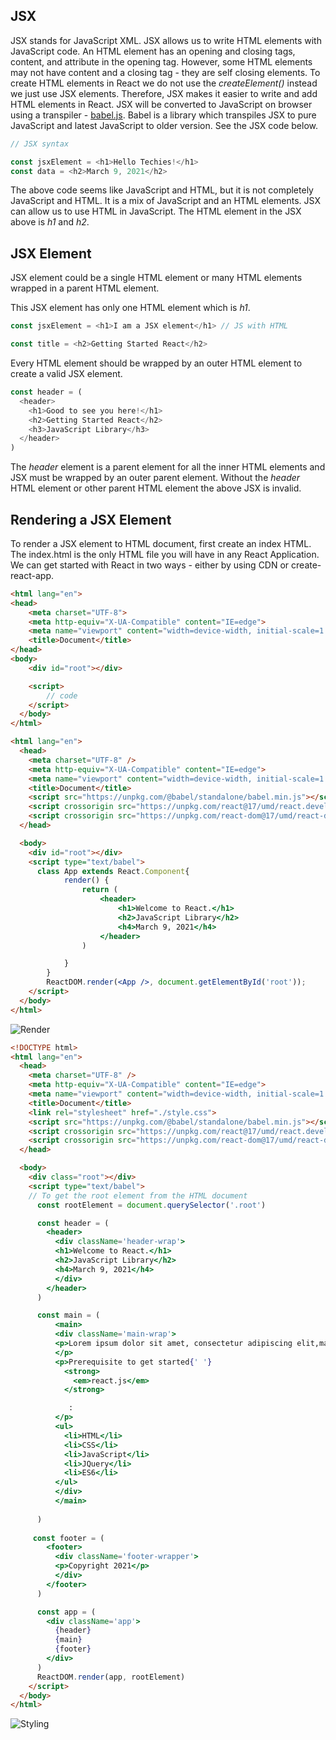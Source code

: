 ## JSX

JSX stands for JavaScript XML. JSX allows us to write HTML elements with JavaScript code. An HTML element has an opening and closing tags, content, and attribute in the opening tag. However, some HTML elements may not have content and a closing tag - they are self closing elements. To create HTML elements in React we do not use the _createElement()_ instead we just use JSX elements. Therefore, JSX makes it easier to write and add HTML elements in React. JSX will be converted to JavaScript on browser using a transpiler - [babel.js](https://babeljs.io/). Babel is a library which transpiles JSX to pure JavaScript and latest JavaScript to older version. See the JSX code below.

```js
// JSX syntax

const jsxElement = <h1>Hello Techies!</h1>
const data = <h2>March 9, 2021</h2>
```
The above code seems like JavaScript and HTML, but it is not completely JavaScript and HTML. It is a mix of JavaScript and an HTML elements. JSX can allow us to use HTML in JavaScript. The HTML element in the JSX above is _h1_ and _h2_.

## JSX Element

JSX element could be a single HTML element or many HTML elements wrapped in a parent HTML element.

This JSX element has only one HTML element which is _h1_.

```js
const jsxElement = <h1>I am a JSX element</h1> // JS with HTML
```

```js
const title = <h2>Getting Started React</h2>
```
Every HTML element should be wrapped by an outer HTML element to create a valid JSX element.

```js
const header = (
  <header>
    <h1>Good to see you here!</h1>
    <h2>Getting Started React</h2>
    <h3>JavaScript Library</h3>
  </header>
)
```
The _header_ element is a parent element for all the inner HTML elements and JSX must be wrapped by an outer parent element. Without the _header_ HTML element or other parent HTML element the above JSX is invalid.

## Rendering a JSX Element

To render a JSX element to HTML document, first create an index HTML. The index.html is the only HTML file you will have in any React Application. We can get started with React in two ways - either by using CDN or create-react-app.

```html
<html lang="en">
<head>
    <meta charset="UTF-8">
    <meta http-equiv="X-UA-Compatible" content="IE=edge">
    <meta name="viewport" content="width=device-width, initial-scale=1.0">
    <title>Document</title>
</head>
<body>
    <div id="root"></div>

    <script>
        // code 
    </script>
  </body>
</html>
```

```html
<html lang="en">
  <head>
    <meta charset="UTF-8" />
    <meta http-equiv="X-UA-Compatible" content="IE=edge">
    <meta name="viewport" content="width=device-width, initial-scale=1.0" />
    <title>Document</title>
    <script src="https://unpkg.com/@babel/standalone/babel.min.js"></script>
    <script crossorigin src="https://unpkg.com/react@17/umd/react.development.js"></script>
    <script crossorigin src="https://unpkg.com/react-dom@17/umd/react-dom.development.js"></script>
  </head>

  <body>
    <div id="root"></div>
    <script type="text/babel">
      class App extends React.Component{
            render() {
                return (
                    <header>
                        <h1>Welcome to React.</h1>
                        <h2>JavaScript Library</h2>
                        <h4>March 9, 2021</h4>
                    </header>
                )    

            }
        }
        ReactDOM.render(<App />, document.getElementById('root'));
    </script>
  </body>
</html>
```
![Render](../images/rendering_jsx.png)

```html
<!DOCTYPE html>
<html lang="en">
  <head>
    <meta charset="UTF-8" />
    <meta http-equiv="X-UA-Compatible" content="IE=edge">
    <meta name="viewport" content="width=device-width, initial-scale=1.0" />
    <title>Document</title>
    <link rel="stylesheet" href="./style.css">
    <script src="https://unpkg.com/@babel/standalone/babel.min.js"></script>
    <script crossorigin src="https://unpkg.com/react@17/umd/react.development.js"></script>
    <script crossorigin src="https://unpkg.com/react-dom@17/umd/react-dom.development.js"></script>
  </head>

  <body>
    <div class="root"></div>
    <script type="text/babel">
    // To get the root element from the HTML document
      const rootElement = document.querySelector('.root')

      const header = (
        <header>
          <div className='header-wrap'>
          <h1>Welcome to React.</h1>
          <h2>JavaScript Library</h2>
          <h4>March 9, 2021</h4>
          </div>
        </header>
      )

      const main = (
          <main>
          <div className='main-wrap'>
          <p>Lorem ipsum dolor sit amet, consectetur adipiscing elit,magna aliqua.
          </p>
          <p>Prerequisite to get started{' '}
            <strong>
              <em>react.js</em>
            </strong>

             :
          </p>
          <ul>
            <li>HTML</li>
            <li>CSS</li>
            <li>JavaScript</li>
            <li>JQuery</li>
            <li>ES6</li>
          </ul>
          </div>
          </main>
    
      )
      
     const footer = (
        <footer>
          <div className='footer-wrapper'>
          <p>Copyright 2021</p>
          </div>
        </footer>
      )

      const app = (
        <div className='app'>
          {header}
          {main}
          {footer}
        </div>
      )
      ReactDOM.render(app, rootElement)
    </script>
  </body>
</html>
```
![Styling](../images/styling.png)






